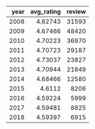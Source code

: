| year | avg_rating | review |
| ---: | ---------: | -----: |
| 2008 |    4.62743 |  31593 |
| 2009 |    4.67466 |  48420 |
| 2010 |    4.70223 |  36970 |
| 2011 |    4.70723 |  29187 |
| 2012 |    4.73037 |  23827 |
| 2013 |    4.70944 |  21849 |
| 2014 |    4.68466 |  12580 |
| 2015 |     4.6112 |   8206 |
| 2016 |    4.59224 |   5999 |
| 2017 |    4.59481 |   8825 |
| 2018 |    4.59397 |   6915 |
